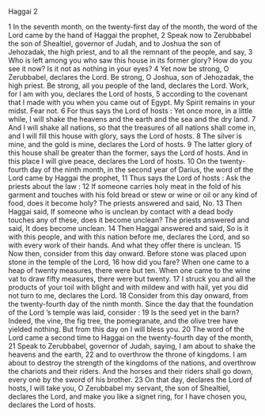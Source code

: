 Haggai 2

1	In the seventh month, on the twenty-first day of the month, the word of the Lord came by the hand of Haggai the prophet,
2	Speak now to Zerubbabel the son of Shealtiel, governor of Judah, and to Joshua the son of Jehozadak, the high priest, and to all the remnant of the people, and say,
3	Who is left among you who saw this house in its former glory? How do you see it now? Is it not as nothing in your eyes?
4	Yet now be strong, O Zerubbabel, declares the Lord. Be strong, O Joshua, son of Jehozadak, the high priest. Be strong, all you people of the land, declares the Lord. Work, for I am with you, declares the Lord of hosts,
5	according to the covenant that I made with you when you came out of Egypt. My Spirit remains in your midst. Fear not.
6	For thus says the Lord of hosts : Yet once more, in a little while, I will shake the heavens and the earth and the sea and the dry land.
7	And I will shake all nations, so that the treasures of all nations shall come in, and I will fill this house with glory, says the Lord of hosts.
8	The silver is mine, and the gold is mine, declares the Lord of hosts.
9	The latter glory of this house shall be greater than the former, says the Lord of hosts. And in this place I will give peace, declares the Lord of hosts.
10	On the twenty-fourth day of the ninth month, in the second year of Darius, the word of the Lord came by Haggai the prophet,
11	Thus says the Lord of hosts : Ask the priests about the law :
12	If someone carries holy meat in the fold of his garment and touches with his fold bread or stew or wine or oil or any kind of food, does it become holy? The priests answered and said, No.
13	Then Haggai said, If someone who is unclean by contact with a dead body touches any of these, does it become unclean? The priests answered and said, It does become unclean.
14	Then Haggai answered and said, So is it with this people, and with this nation before me, declares the Lord, and so with every work of their hands. And what they offer there is unclean.
15	Now then, consider from this day onward. Before stone was placed upon stone in the temple of the Lord,
16	how did you fare? When one came to a heap of twenty measures, there were but ten. When one came to the wine vat to draw fifty measures, there were but twenty.
17	I struck you and all the products of your toil with blight and with mildew and with hail, yet you did not turn to me, declares the Lord.
18	Consider from this day onward, from the twenty-fourth day of the ninth month. Since the day that the foundation of the Lord ’s temple was laid, consider :
19	Is the seed yet in the barn? Indeed, the vine, the fig tree, the pomegranate, and the olive tree have yielded nothing. But from this day on I will bless you.
20	The word of the Lord came a second time to Haggai on the twenty-fourth day of the month,
21	Speak to Zerubbabel, governor of Judah, saying, I am about to shake the heavens and the earth,
22	and to overthrow the throne of kingdoms. I am about to destroy the strength of the kingdoms of the nations, and overthrow the chariots and their riders. And the horses and their riders shall go down, every one by the sword of his brother.
23	On that day, declares the Lord of hosts, I will take you, O Zerubbabel my servant, the son of Shealtiel, declares the Lord, and make you like a signet ring, for I have chosen you, declares the Lord of hosts.

